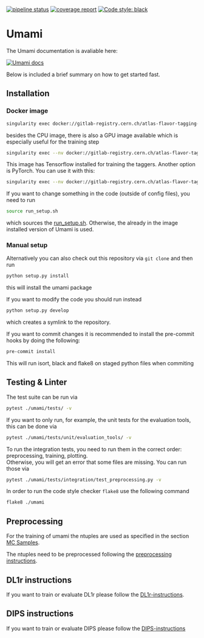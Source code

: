 [![pipeline status](https://gitlab.cern.ch/atlas-flavor-tagging-tools/algorithms/umami/badges/master/pipeline.svg)](https://gitlab.cern.ch/atlas-flavor-tagging-tools/algorithms/umami/-/commits/master) [![coverage report](https://gitlab.cern.ch/atlas-flavor-tagging-tools/algorithms/umami/badges/master/coverage.svg)](https://gitlab.cern.ch/atlas-flavor-tagging-tools/algorithms/umami/-/commits/master) [![Code style: black](https://img.shields.io/badge/code%20style-black-000000.svg)](https://github.com/psf/black)

# Umami

The Umami documentation is avaliable here:

[![Umami docs](https://img.shields.io/badge/info-documentation-informational)](https://umami-docs.web.cern.ch/umami-docs/)

Below is included a brief summary on how to get started fast.

## Installation

### Docker image

```bash
singularity exec docker://gitlab-registry.cern.ch/atlas-flavor-tagging-tools/algorithms/umami:latest bash
```

besides the CPU image, there is also a GPU image available which is especially useful for the training step

```bash
singularity exec --nv docker://gitlab-registry.cern.ch/atlas-flavor-tagging-tools/algorithms/umami:latest-gpu bash
```

This image has Tensorflow installed for training the taggers. Another option is PyTorch. You can use it with this:

```bash
singularity exec --nv docker://gitlab-registry.cern.ch/atlas-flavor-tagging-tools/algorithms/umamibase:latest-pytorch-gpu bash
```

If you want to change something in the code (outside of config files), you need to run

```bash
source run_setup.sh
```

which sources the [run_setup.sh](https://gitlab.cern.ch/atlas-flavor-tagging-tools/algorithms/umami/-/blob/master/run_setup.sh). Otherwise, the already in the image installed version of Umami is used.

### Manual setup

Alternatively you can also check out this repository via `git clone` and then run

```bash
python setup.py install
```

this will install the umami package

If you want to modify the code you should run instead

```bash
python setup.py develop
```

which creates a symlink to the repository.

If you want to commit changes it is recommended to install the pre-commit hooks by doing the following:

```bash
pre-commit install
```

This will run isort, black and flake8 on staged python files when commiting

## Testing & Linter

The test suite can be run via

```bash
pytest ./umami/tests/ -v
```

If you want to only run, for example, the unit tests for the evaluation tools, this can be done via

```bash
pytest ./umami/tests/unit/evaluation_tools/ -v
```

To run the integration tests, you need to run them in the correct order: preprocessing, training, plotting.   
Otherwise, you will get an error that some files are missing. You can run those via

```bash
pytest ./umami/tests/integration/test_preprocessing.py -v
```

In order to run the code style checker `flake8` use the following command

```bash
flake8 ./umami
```

## Preprocessing

For the training of umami the ntuples are used as specified in the section [MC Samples](#mc-samples).

The ntuples need to be preprocessed following the [preprocessing instructions](https://gitlab.cern.ch/atlas-flavor-tagging-tools/algorithms/umami/-/blob/master/docs/preprocessing.md).

## DL1r instructions

If you want to train or evaluate DL1r please follow the [DL1r-instructions](docs/DL1r-instructions.md).

## DIPS instructions

If you want to train or evaluate DIPS please follow the [DIPS-instructions](https://gitlab.cern.ch/atlas-flavor-tagging-tools/algorithms/umami/-/blob/master/docs/Dips-instructions.md)

